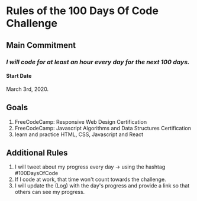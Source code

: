 # Rules of the 100 Days Of Code Challenge

## Main Commitment

### _I will code for at least an hour every day for the next 100 days._

#### Start Date

March 3rd, 2020.

## Goals

1. FreeCodeCamp: Responsive Web Design Certification
2. FreeCodeCamp: Javascript Algorithms and Data Structures Certification
3. learn and practice HTML, CSS, Javascript and React

## Additional Rules

1. I will tweet about my progress every day -> using the hashtag #100DaysOfCode
2. If I code at work, that time won't count towards the challenge.
3. I will update the (Log) with the day's progress and provide a link so that others can see my progress.
